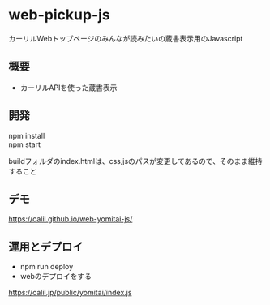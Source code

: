 # web-pickup-js

カーリルWebトップページのみんなが読みたいの蔵書表示用のJavascript  

## 概要

- カーリルAPIを使った蔵書表示

## 開発

npm install  
npm start  

buildフォルダのindex.htmlは、css,jsのパスが変更してあるので、そのまま維持すること

## デモ

https://calil.github.io/web-yomitai-js/

## 運用とデプロイ

- npm run deploy  
- webのデプロイをする

https://calil.jp/public/yomitai/index.js
